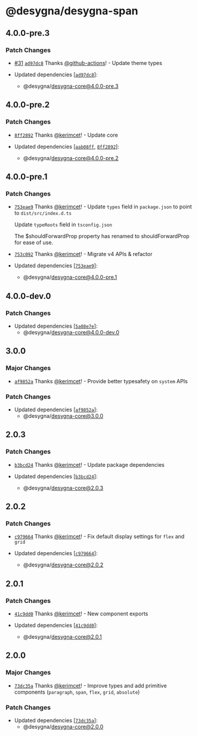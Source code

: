 # @desygna/desygna-span

## 4.0.0-pre.3

### Patch Changes

- [#31](https://github.com/desygna/desygna/pull/31) [`ad97dc8`](https://github.com/desygna/desygna/commit/ad97dc830a961f5d33f6a045bf833df89d9f68dd) Thanks [@github-actions](https://github.com/apps/github-actions)! - Update theme types

- Updated dependencies [[`ad97dc8`](https://github.com/desygna/desygna/commit/ad97dc830a961f5d33f6a045bf833df89d9f68dd)]:
  - @desygna/desygna-core@4.0.0-pre.3

## 4.0.0-pre.2

### Patch Changes

- [`8ff2892`](https://github.com/desygna/desygna/commit/8ff289204e1af337c314e3a09ea37161ce70ee3b) Thanks [@kerimcet](https://github.com/kerimcet)! - Update core

- Updated dependencies [[`aab08ff`](https://github.com/desygna/desygna/commit/aab08ffcf0631d196bc58b321d40f50e3b7ab755), [`8ff2892`](https://github.com/desygna/desygna/commit/8ff289204e1af337c314e3a09ea37161ce70ee3b)]:
  - @desygna/desygna-core@4.0.0-pre.2

## 4.0.0-pre.1

### Patch Changes

- [`753eae9`](https://github.com/desygna/desygna/commit/753eae9e8c03da67371149bb12098f78da33f526) Thanks [@kerimcet](https://github.com/kerimcet)! - Update `types` field in `package.json` to point to `dist/src/index.d.ts`

  Update `typeRoots` field in `tsconfig.json`

  The $shouldForwardProp property has renamed to shouldForwardProp for ease of use.

- [`753c092`](https://github.com/desygna/desygna/commit/753c0924ecaef4b1fe6890e130d7c5883a311d01) Thanks [@kerimcet](https://github.com/kerimcet)! - Migrate v4 APIs & refactor

- Updated dependencies [[`753eae9`](https://github.com/desygna/desygna/commit/753eae9e8c03da67371149bb12098f78da33f526)]:
  - @desygna/desygna-core@4.0.0-pre.1

## 4.0.0-dev.0

### Patch Changes

- Updated dependencies [[`5a08e7e`](https://github.com/desygna/desygna/commit/5a08e7e2c31f5f97770b98da216a31a4daddc6d1)]:
  - @desygna/desygna-core@4.0.0-dev.0

## 3.0.0

### Major Changes

- [`af9852a`](https://github.com/desygna/desygna/commit/af9852aa7a9f1cea26e3ee198af4006051bfb774) Thanks [@kerimcet](https://github.com/kerimcet)! - Provide better typesafety on `system` APIs

### Patch Changes

- Updated dependencies [[`af9852a`](https://github.com/desygna/desygna/commit/af9852aa7a9f1cea26e3ee198af4006051bfb774)]:
  - @desygna/desygna-core@3.0.0

## 2.0.3

### Patch Changes

- [`b3bcd24`](https://github.com/desygna/desygna/commit/b3bcd24c76c63ede93c3c8940f5c17be93d40370) Thanks [@kerimcet](https://github.com/kerimcet)! - Update package dependencies

- Updated dependencies [[`b3bcd24`](https://github.com/desygna/desygna/commit/b3bcd24c76c63ede93c3c8940f5c17be93d40370)]:
  - @desygna/desygna-core@2.0.3

## 2.0.2

### Patch Changes

- [`c979664`](https://github.com/desygna/desygna/commit/c979664361ff9b29fd25980508e745366399451c) Thanks [@kerimcet](https://github.com/kerimcet)! - Fix default display settings for `flex` and `grid`

- Updated dependencies [[`c979664`](https://github.com/desygna/desygna/commit/c979664361ff9b29fd25980508e745366399451c)]:
  - @desygna/desygna-core@2.0.2

## 2.0.1

### Patch Changes

- [`41c9dd0`](https://github.com/desygna/desygna/commit/41c9dd00e778969cb8d420f0f039cad83d2bb550) Thanks [@kerimcet](https://github.com/kerimcet)! - New component exports

- Updated dependencies [[`41c9dd0`](https://github.com/desygna/desygna/commit/41c9dd00e778969cb8d420f0f039cad83d2bb550)]:
  - @desygna/desygna-core@2.0.1

## 2.0.0

### Major Changes

- [`73dc35a`](https://github.com/desygna/desygna/commit/73dc35a87f66d75e087d8eab182457eb59694c5f) Thanks [@kerimcet](https://github.com/kerimcet)! - Improve types and add primitive components (`paragraph`, `span`, `flex`, `grid`, `absolute`)

### Patch Changes

- Updated dependencies [[`73dc35a`](https://github.com/desygna/desygna/commit/73dc35a87f66d75e087d8eab182457eb59694c5f)]:
  - @desygna/desygna-core@2.0.0
